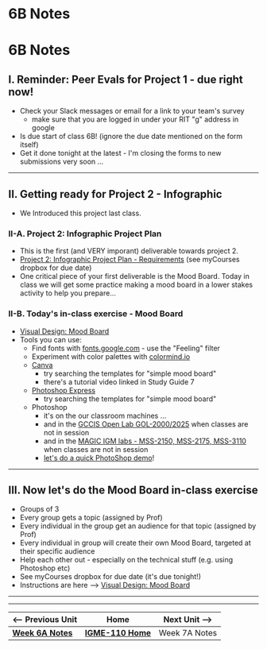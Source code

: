 # 6B Notes

# 6B Notes

## I. Reminder: Peer Evals for Project 1 - due right now!
- Check your Slack messages or email for a link to your team's survey
  - make sure that you are logged in under your RIT "g" address in google
- Is due start of class 6B! (ignore the due date mentioned on the form itself)
- Get it done tonight at the latest - I'm closing the forms to new submissions very soon ...

---

## II. Getting ready for Project 2 - Infographic
- We Introduced this project last class.

### II-A. Project 2: Infographic Project Plan 
- This is the first (and VERY imporant) deliverable towards project 2.
- [Project 2: Infographic Project Plan - Requirements](../documents/p2-project-plan.md) (see myCourses dropbox for due date)
- One critical piece of your first deliverable is the  Mood Board. Today in class we will get some practice making a mood board in a lower stakes activity to help you prepare...

### II-B. Today's in-class exercise - Mood Board

- [Visual Design: Mood Board](https://docs.google.com/document/d/1__vvXFySYHWGtQBvBTT5-P6eJRfLBS9vpCaBKWrx0e8/edit?usp=sharing)
- Tools you can use:
  - Find fonts with [fonts.google.com](https://fonts.google.com/?categoryFilters=Feeling:%2FExpressive%2FVintage) - use the "Feeling" filter
  - Experiment with color palettes with [colormind.io](http://colormind.io/)
  - [Canva](https://www.canva.com/)
    - try searching the templates for "simple mood board"
    - there's a tutorial video linked in Study Guide 7
  - [Photoshop Express](https://express.adobe.com/)
    - try searching the templates for "simple mood board"
  - Photoshop
    - it's on the our classroom machines ...
    - and in the [GCCIS Open Lab GOL-2000/2025](https://www.rit.edu/computing/computing/school-interactive-games-and-media/resources/labs-and-technology-resources) when classes are not in session
    - and in the [MAGIC IGM labs - MSS-2150, MSS-2175, MSS-3110](https://www.rit.edu/magic/facilities/media-and-animation-labs) when classes are not in session
    - [let's do a quick PhotoShop demo](../exercises/ps-demo-1.md)!



---

## III. Now let's do the Mood Board in-class exercise
- Groups of 3
- Every group gets a topic (assigned by Prof)
- Every individual in the group get an audience for that topic (assigned by Prof)
- Every individual in group will create their own Mood Board, targeted at their specific audience
- Help each other out - especially on the technical stuff (e.g. using Photoshop etc)
- See myCourses dropbox for due date (it's due tonight!)
- Instructions are here --> [Visual Design: Mood Board](https://docs.google.com/document/d/1__vvXFySYHWGtQBvBTT5-P6eJRfLBS9vpCaBKWrx0e8/edit?usp=sharing)
    
---
---

| <-- Previous Unit | Home | Next Unit -->
| --- | --- | --- 
|   [**Week 6A Notes**](6A.md)  |  [**IGME-110 Home**](../) | Week 7A Notes
